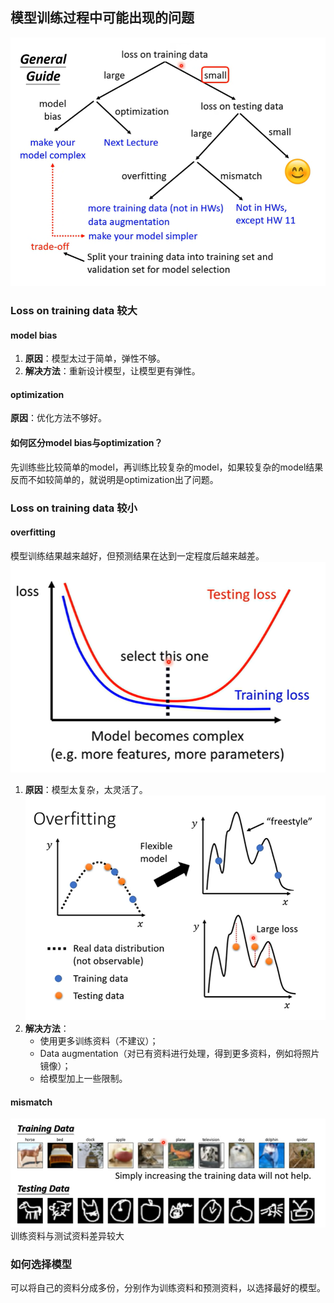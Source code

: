 ## 模型训练过程中可能出现的问题

![QQ截图20230422123240](image\QQ截图20230422123240.png)

### Loss on training data 较大

#### model bias

1. **原因**：模型太过于简单，弹性不够。
2.  **解决方法**：重新设计模型，让模型更有弹性。

#### optimization

**原因**：优化方法不够好。

#### 如何区分model bias与optimization？

先训练些比较简单的model，再训练比较复杂的model，如果较复杂的model结果反而不如较简单的，就说明是optimization出了问题。

### Loss on training data 较小

#### overfitting

模型训练结果越来越好，但预测结果在达到一定程度后越来越差。![QQ截图20230422125629](image\QQ截图20230422125629.png)

1. **原因**：模型太复杂，太灵活了。![QQ截图20230422125356](image\QQ截图20230422125356.png)
2. **解决方法**：
   - 使用更多训练资料（不建议）；
   - Data augmentation（对已有资料进行处理，得到更多资料，例如将照片镜像）；
   - 给模型加上一些限制。

#### mismatch

![QQ截图20230422130221](image\QQ截图20230422130221.png)	训练资料与测试资料差异较大

### 如何选择模型

​	可以将自己的资料分成多份，分别作为训练资料和预测资料，以选择最好的模型。